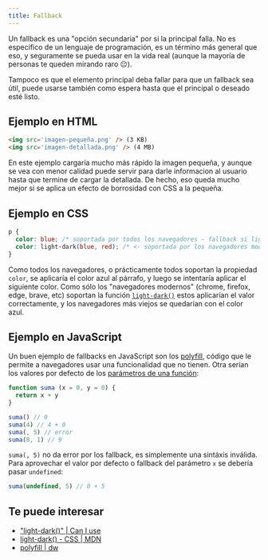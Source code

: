 ```yaml
---
title: Fallback
---
```


Un fallback es una "opción secundaria" por si la principal falla.
No es específico de un lenguaje de programación, es un término más general que eso, y seguramente se pueda usar en la vida real (aunque la mayoría de personas te queden mirando raro 😐).

Tampoco es que el elemento principal deba fallar para que un fallback sea útil, puede usarse también como espera hasta que el principal o deseado esté listo.

## Ejemplo en HTML

```html
<img src='imagen-pequeña.png' /> (3 KB)
<img src='imagen-detallada.png' /> (4 MB)
```

En este ejemplo cargaría mucho más rápido la imagen pequeña, y aunque se vea con menor calidad puede servir para darle informacion al usuario hasta que termine de cargar la detallada. De hecho, eso queda mucho mejor si se aplica un efecto de borrosidad con CSS a la pequeña.

## Ejemplo en CSS

```css
p {
  color: blue; /* soportada por todos los navegadores - fallback si light-dark() falla */
  color: light-dark(blue, red); /* <- soportada por los navegadores modernos, lo siento internet explorer */
}
```

Como todos los navegadores, o prácticamente todos soportan la propiedad `color`, se aplicaría el color azul al párrafo, y luego se intentaría aplicar el siguiente color. Como sólo los "navegadores modernos" (chrome, firefox, edge, brave, etc) soportan la función [`light-dark()`](https://developer.mozilla.org/en-US/docs/Web/CSS/color_value/light-dark) estos aplicarían el valor correctamente, y los navegadores más viejos se quedarían con el color azul.

## Ejemplo en JavaScript
Un buen ejemplo de fallbacks en JavaScript son los [polyfill](/glosario/polyfill), código que le permite a navegadores usar una funcionalidad que no tienen.
Otra serían los valores por defecto de los [parámetros de una función](/js/parametros):

```javascript
function suma (x = 0, y = 0) {
  return x + y
}

suma() // 0
suma(4) // 4 + 0
suma(, 5) // error
suma(8, 1) // 9
```

`suma(, 5)` no da error por los fallback, es simplemente una sintáxis inválida.
Para aprovechar el valor por defecto o fallback del parámetro `x` se debería pasar `undefined`:

```javascript
suma(undefined, 5) // 0 + 5
```

## Te puede interesar
- ["light-dark()" | Can I use](https://caniuse.com/?search=light-dark())
- [light-dark() - CSS | MDN](https://developer.mozilla.org/en-US/docs/Web/CSS/color_value/light-dark)
- [polyfill | dw](/glosario/polyfill)